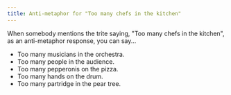 ```yaml
---
title: Anti-metaphor for "Too many chefs in the kitchen"
---
```

When somebody mentions the trite saying, "Too many chefs in the kitchen", as an anti-metaphor response, you can say...

- Too many musicians in the orchestra.
- Too many people in the audience.
- Too many pepperonis on the pizza.
- Too many hands on the drum.
- Too many partridge in the pear tree.
